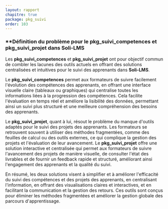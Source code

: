 ```yaml
---
layout: rapport
chapitre: true
package: pkg_suivi
order: 103
---
```

### **Définition du problème pour le **pkg_suivi_competences** et **pkg_suivi_projet** dans **Soli-LMS**  

Les **pkg_suivi_competences** et **pkg_suivi_projet** ont pour objectif commun de combler les lacunes des outils actuels en offrant des solutions centralisées et intuitives pour le suivi des apprenants dans **Soli-LMS**. 

Le **pkg_suivi_competences** permet aux formateurs de suivre facilement l'évolution des compétences des apprenants, en offrant une interface visuelle claire (tableaux ou graphiques) qui centralise toutes les informations liées à la progression des compétences. Cela facilite l'évaluation en temps réel et améliore la lisibilité des données, permettant ainsi un suivi plus structuré et une meilleure compréhension des besoins des apprenants.

Le **pkg_suivi_projet**, quant à lui, résout le problème du manque d'outils adaptés pour le suivi des projets des apprenants. Les formateurs se retrouvent souvent à utiliser des méthodes fragmentées, comme des feuilles de calcul ou des outils externes, ce qui complique la gestion des projets et l'évaluation de leur avancement. Le **pkg_suivi_projet** offre une solution interactive et centralisée qui permet aux formateurs de suivre l'avancement des projets de manière visuelle, de consulter l'état des livrables et de fournir un feedback rapide et structuré, améliorant ainsi l'engagement des apprenants et la qualité du suivi.

En résumé, les deux solutions visent à simplifier et à améliorer l'efficacité du suivi des compétences et des projets des apprenants, en centralisant l'information, en offrant des visualisations claires et interactives, et en facilitant la communication et la gestion des retours. Ces outils sont conçus pour éliminer les méthodes fragmentées et améliorer la gestion globale des parcours d'apprentissage.